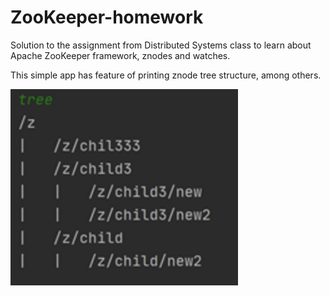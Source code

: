 # ZooKeeper-homework

Solution to the assignment from Distributed Systems class to learn about Apache ZooKeeper framework, znodes and watches.

This simple app has feature of printing znode tree structure, among others.

![znode-tree](docs/znode-tree.png)